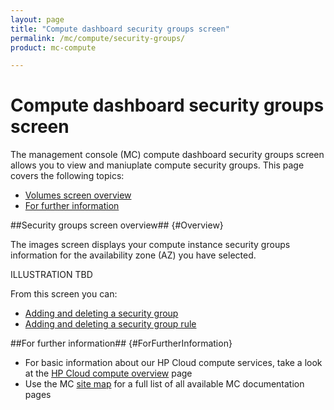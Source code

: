 ```yaml
---
layout: page
title: "Compute dashboard security groups screen"
permalink: /mc/compute/security-groups/
product: mc-compute

---
```

# Compute dashboard security groups screen

The management console (MC) compute dashboard security groups screen allows you to view and maniuplate compute security groups.  This page covers the following topics:

* [Volumes screen overview](#Overview)
* [For further information](#ForFurtherInformation)

##Security groups screen overview## {#Overview}

The images screen displays your compute instance security groups information for the availability zone (AZ) you have selected.

ILLUSTRATION TBD

From this screen you can:

* [Adding and deleting a security group]()
* [Adding and deleting a security group rule]()

##For further information## {#ForFurtherInformation}

* For basic information about our HP Cloud compute services, take a look at the [HP Cloud compute overview](/compute/) page
* Use the MC [site map](/mc/sitemap) for a full list of all available MC documentation pages
